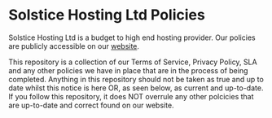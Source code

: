 # Solstice Hosting Ltd Policies
Solstice Hosting Ltd is a budget to high end hosting provider. Our policies are publicly accessible on our [website](https://solsticehosting.co.uk).

This repository is a collection of our Terms of Service, Privacy Policy, SLA and any other policies we have in place that are in the process of being completed. Anything in this repository should not be taken as true and up to date whilst this notice is here OR, as seen below, as current and up-to-date. If you follow this repository, it does NOT overrule any other polcicies that are up-to-date and correct found on our website.
